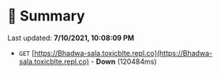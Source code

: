 # 📖 Summary
Last updated: **7/10/2021, 10:08:09 PM**

- `GET` [https://Bhadwa-sala.toxicblte.repl.co](https://Bhadwa-sala.toxicblte.repl.co) - **Down** (120484ms)

